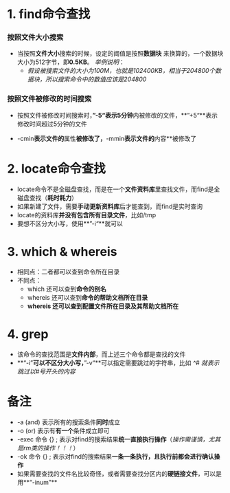 # 1. find命令查找

### 按照文件大小搜索

* 当按照**文件大小**搜索的时候，设定的阈值是按照**数据块** 来换算的，一个数据块大小为512字节，即**0.5KB**。  *举例说明*：
  * *假设被搜索文件的大小为100M，也就是102400KB，相当于204800个数据块，所以搜索命令中的数值应该是204800*

### 按照文件被修改的时间搜索

* 按照文件被修改时间搜索时，**”-5“**表示5**分钟**内被修改的文件，**”+5“**表示修改时间超过5分钟的文件

* -cmin**表示文件的**属性**被修改了，**-mmin**表示文件的**内容**被修改了



# 2. locate命令查找

*  locate命令不是全磁盘查找，而是在一个**文件资料库**里查找文件，而find是全磁盘查找（**耗时耗力**）
* 如果新建了文件，需要**手动更新资料库**后才能查到，而find是实时查询
* locate的资料库**并没有包含所有目录文件**，比如/tmp
* 要想不区分大小写，使用**”-i“**就可以



# 3. which & whereis

* 相同点：二者都可以查到命令所在目录
* 不同点：
  * which 还可以查到**命令的别名**
  * whereis 还可以查到**命令的帮助文档所在目录**
  * **whereis 还可以查到配置文件所在目录及其帮助文档所在**



# 4. grep

* 该命令的查找范围是**文件内部**，而上述三个命令都是查找的文件
* **“-i”**可以不区分大小写，**”-v“**可以指定需要跳过的字符串，比如  *^# 就表示跳过以#号开头的内容*





# 备注

* -a (and)    表示所有的搜索条件**同时**成立
* -o (or)       表示有**有一个**条件成立即可
* -exec 命令 {} \;    表示对find的搜索结果**统一直接执行操作**（*操作需谨慎，尤其是rm类的操作！！！*）
* -ok   命令 {} \;      表示对find的搜索结果**一条一条执行，且执行前都会进行确认操作**
* 如果需要查找的文件名比较奇怪，或者需要查找分区内的**硬链接文件**，可以是用**“-inum”**